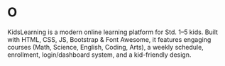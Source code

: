 # O
KidsLearning is a modern online learning platform for Std. 1–5 kids. Built with HTML, CSS, JS, Bootstrap &amp; Font Awesome, it features engaging courses (Math, Science, English, Coding, Arts), a weekly schedule, enrollment, login/dashboard system, and a kid-friendly design.
